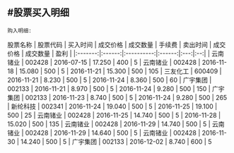 #股票买入明细
-----

`购入明细:`  

股票名称 | 股票代码 | 买入时间 | 成交价格 | 成交数量 | 手续费 | 卖出时间 | 成交价格 | 成交数量 | 盈利 |
|:-------:|:------:|:----------:|:------:|:---:|:--:|
| 云南锗业 | 002428 | 2016-07-15 | 17.250 | 400 | 5
| 云南锗业 | 002428 | 2016-11-18 | 15.080 | 500 | 5 | 2016-11-21 | 15.300 | 500 | 105
| 三友化工 | 600409 | 2016-11-21 |  8.230 | 500 | 5 | 2016-11-24 |  8.360 | 500 | 60
| 广宇集团 | 002133 | 2016-11-21 |  8.970 | 500 | 5 | 2016-11-24 |  9.280 | 500 | 150 
| 广宇集团 | 002133 | 2016-11-23 |  8.740 | 500 | 5 | 2016-11-24 |  9.280 | 500 | 265
| 新纶科技 | 002341 | 2016-11-24 | 19.040 | 500 | 5 | 2016-11-25 | 19.100 | 500 | 25
| 云南锗业 | 002428 | 2016-11-25 | 14.740 | 500 | 5 | 2016-11-28 | 15.020 | 500 | 135
| 云南锗业 | 002428 | 2016-11-29 | 14.740 | 500 | 5 
| 云南锗业 | 002428 | 2016-11-29 | 14.640 | 500 | 5 
| 云南锗业 | 002428 | 2016-11-30 | 14.240 | 500 | 5 
| 广宇集团 | 002133 | 2016-12-02 |  8.740 | 600 | 5 

